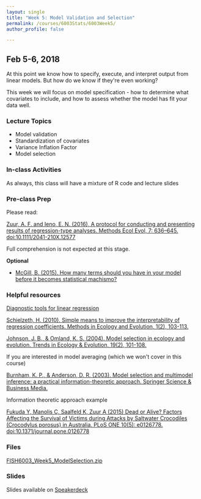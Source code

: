 ```yaml
---
layout: single
title: "Week 5: Model Validation and Selection"
permalink: /courses/6003Stats/6003Week5/
author_profile: false

---
```


## Feb 5-6, 2018

At this point we know how to specify, execute, and interpret output from linear models. But how do we know if they're even working?

This week we will focus on model specification - how to determine what covariates to include, and how to assess whether the model has fit your data well.

### Lecture Topics

* Model validation
* Standardization of covariates
* Variance Inflation Factor  
* Model selection
		
### In-class Activities

As always, this class will have a mixture of R code and lecture slides

### Pre-class Prep

Please read:

[Zuur, A. F. and Ieno, E. N. (2016), A protocol for conducting and presenting results of regression-type analyses. Methods Ecol Evol, 7: 636–645. doi:10.1111/2041-210X.12577](http://onlinelibrary.wiley.com/doi/10.1111/2041-210X.12577/abstract)

Full comprehension is not expected at this stage. 

**Optional**

- [McGill, B. (2015). How many terms should you have in your model before it becomes statistical machismo?](https://dynamicecology.wordpress.com/2015/02/05/how-many-terms-in-your-model-before-statistical-machismo/)

### Helpful resources

[Diagnostic tools for linear regression](https://www.statmethods.net/stats/rdiagnostics.html)

[Schielzeth, H. (2010). Simple means to improve the interpretability of regression coefficients. Methods in Ecology and Evolution, 1(2), 103-113.](http://onlinelibrary.wiley.com/doi/10.1111/j.2041-210X.2010.00012.x/pdf)

[Johnson, J. B., & Omland, K. S. (2004). Model selection in ecology and evolution. Trends in Ecology & Evolution, 19(2), 101-108.](https://www.sciencedirect.com/science/article/pii/S0169534703003458)

If you are interested in model averaging (which we won't cover in this course)

[Burnham, K. P., & Anderson, D. R. (2003). Model selection and multimodel inference: a practical information-theoretic approach. Springer Science & Business Media.](http://www.springer.com/gp/book/9780387953649)

Information theoretic approach example

[Fukuda Y, Manolis C, Saalfeld K, Zuur A (2015) Dead or Alive? Factors Affecting the Survival of Victims during Attacks by Saltwater Crocodiles (Crocodylus porosus) in Australia. PLoS ONE 10(5): e0126778. doi:10.1371/journal.pone.0126778](http://journals.plos.org/plosone/article?id=10.1371/journal.pone.0126778)

### Files

[FISH6003_Week5_ModelSelection.zip](/assets/images/6003/FISH6003_Week5_ModelSelection.zip)

### Slides

<script async class="speakerdeck-embed" data-id="29b323cdc958449cb040ae1760b74ae2" data-ratio="1.77777777777778" src="//speakerdeck.com/assets/embed.js"></script>
Slides available on [Speakerdeck](https://speakerdeck.com/pandalusplatyceros/fish-6003-week-5-model-validation-and-selection)


